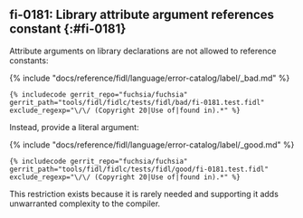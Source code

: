 ## fi-0181: Library attribute argument references constant {:#fi-0181}

Attribute arguments on library declarations are not allowed to reference
constants:

{% include "docs/reference/fidl/language/error-catalog/label/_bad.md" %}

```fidl
{% includecode gerrit_repo="fuchsia/fuchsia" gerrit_path="tools/fidl/fidlc/tests/fidl/bad/fi-0181.test.fidl" exclude_regexp="\/\/ (Copyright 20|Use of|found in).*" %}
```

Instead, provide a literal argument:

{% include "docs/reference/fidl/language/error-catalog/label/_good.md" %}

```fidl
{% includecode gerrit_repo="fuchsia/fuchsia" gerrit_path="tools/fidl/fidlc/tests/fidl/good/fi-0181.test.fidl" exclude_regexp="\/\/ (Copyright 20|Use of|found in).*" %}
```

This restriction exists because it is rarely needed and supporting it adds
unwarranted complexity to the compiler.
